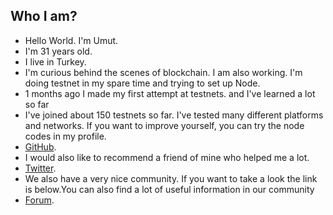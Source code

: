 ## Who I am?
- Hello World. I'm Umut. 
- I'm 31 years old.
- I live in Turkey.
- I'm curious behind the scenes of blockchain. I am also working. I'm doing testnet in my spare time and trying to set up Node.
- 1 months ago I made my first attempt at testnets. and I've learned a lot so far
- I've joined about 150 testnets so far. I've tested many different platforms and networks. If you want to improve yourself, you can try the node codes in my profile.
- [GitHub](https://github.com/thecoldblooded).
- I would also like to recommend a friend of mine who helped me a lot.
- [Twitter](https://twitter.com/laf_lafi_acar).
- We also have a very nice community. If you want to take a look the link is below.You can also find a lot of useful information in our community
- [Forum](https://forum.rues.info/index.php).
